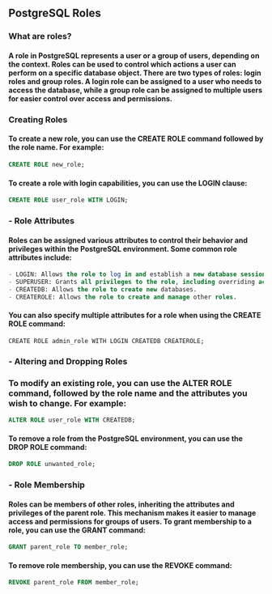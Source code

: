 ## PostgreSQL Roles

### What are roles?

#### A role in PostgreSQL represents a user or a group of users, depending on the context. Roles can be used to control which actions a user can perform on a specific database object. There are two types of roles: login roles and group roles. A login role can be assigned to a user who needs to access the database, while a group role can be assigned to multiple users for easier control over access and permissions.

### Creating Roles

#### To create a new role, you can use the CREATE ROLE command followed by the role name. For example:
```sql
CREATE ROLE new_role;
```

#### To create a role with login capabilities, you can use the LOGIN clause:
```sql
CREATE ROLE user_role WITH LOGIN;
```

### - Role Attributes

#### Roles can be assigned various attributes to control their behavior and privileges within the PostgreSQL environment. Some common role attributes include:
```sql
- LOGIN: Allows the role to log in and establish a new database session.
- SUPERUSER: Grants all privileges to the role, including overriding access restrictions.
- CREATEDB: Allows the role to create new databases.
- CREATEROLE: Allows the role to create and manage other roles.
```

#### You can also specify multiple attributes for a role when using the CREATE ROLE command:
```            
CREATE ROLE admin_role WITH LOGIN CREATEDB CREATEROLE;
```

### - Altering and Dropping Roles

### To modify an existing role, you can use the ALTER ROLE command, followed by the role name and the attributes you wish to change. For example:
```sql
ALTER ROLE user_role WITH CREATEDB;
```

#### To remove a role from the PostgreSQL environment, you can use the DROP ROLE command:
```sql
DROP ROLE unwanted_role;
```

### - Role Membership

#### Roles can be members of other roles, inheriting the attributes and privileges of the parent role. This mechanism makes it easier to manage access and permissions for groups of users. To grant membership to a role, you can use the GRANT command:
```sql
GRANT parent_role TO member_role;
```

#### To remove role membership, you can use the REVOKE command:
```sql
REVOKE parent_role FROM member_role;
```
